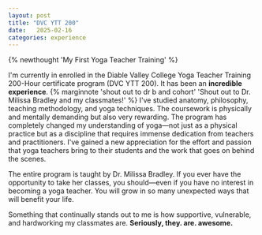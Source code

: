 ```yaml
---
layout: post
title: "DVC YTT 200"
date:   2025-02-16
categories: experience
---
```

{% newthought 'My First Yoga Teacher Training' %}<!--more-->

I'm currently in enrolled in the Diable Valley College Yoga Teacher Training 200-Hour certificate program (DVC YTT 200). It has been an **incredible experience**. {% marginnote 'shout out to dr b and cohort' 'Shout out to Dr. Milissa Bradley and my classmates!' %} I've studied anatomy, philosophy, teaching methodology, and yoga techniques. The coursework is physically and mentally demanding but also very rewarding. The program has completely changed my understanding of yoga—not just as a physical practice but as a discipline that requires immense dedication from teachers and practitioners. I've gained a new appreciation for the effort and passion that yoga teachers bring to their students and the work that goes on behind the scenes.

The entire program is taught by Dr. Milissa Bradley. If you ever have the opportunity to take her classes, you should—even if you have no interest in becoming a yoga teacher. You will grow in so many unexpected ways that will benefit your life.

Something that continually stands out to me is how supportive, vulnerable, and hardworking my classmates are. **Seriously, they. are. awesome.**






